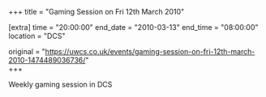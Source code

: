 +++
title = "Gaming Session on Fri 12th March 2010"

[extra]
time = "20:00:00"
end_date = "2010-03-13"
end_time = "08:00:00"
location = "DCS"

original = "https://uwcs.co.uk/events/gaming-session-on-fri-12th-march-2010-1474489036736/"    
+++

Weekly gaming session in DCS

